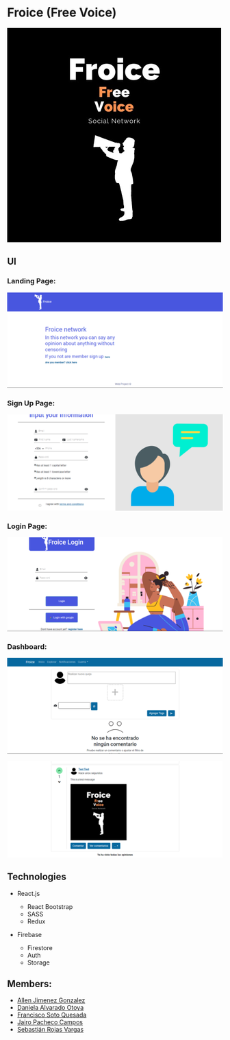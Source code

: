 # Froice (Free Voice)

![froice](images/froice.jpeg)

## UI

### Landing Page:

![langing_page](images/LandingPage.png)

### Sign Up Page:

![signup_page](images/signup.png)

### Login Page:

![login_page](images/login.png)

### Dashboard:

![dashboard1](images/dashboard1.png)

![dashboard2](images/dashboard2.png)

## Technologies

* React.js
    * React Bootstrap
    * SASS
    * Redux

* Firebase
    * Firestore
    * Auth
    * Storage

## Members:
* [Allen Jimenez Gonzalez](https://github.com/AllenJimenezGonzalez)
* [Daniela Alvarado Otoya](https://github.com/Ashly-22)
* [Francisco Soto Quesada](https://github.com/franrsq)
* [Jairo Pacheco Campos](https://github.com/JairoPacheco)
* [Sebastián Rojas Vargas](https://github.com/SebastianRV26)
